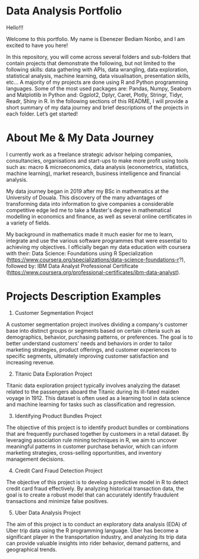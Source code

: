 # Data Analysis Portfolio

Hello!!!

Welcome to this portfolio. My name is Ebenezer Bediam Nonbo, and I am excited to have you here!

In this repository, you will come across several folders and sub-folders that contain projects that demonstrate the following, but not limited to the following skills: data gathering with APIs, data wrangling, data exploration, statistical analysis, machine learning, data visualisation, presentation skills, etc… A majority of my projects are done using R and Python programming languages. Some of the most used packages are: Pandas, Numpy, Seaborn and Matplotlib in Python and: Ggplot2, Dplyr, Caret, Plotly, Stringr, Tidyr, Readr, Shiny in R.
In the following sections of this README, I will provide a short summary of my data journey and brief descriptions of the projects in each folder. Let’s get started!

# About Me & My Data Journey

I currently work as a freelance strategic advisor helping companies, consultancies, organisations and start-ups to make more profit using tools such as: macro & microeconomics, data analysis (econometrics, statistics, machine learning), market research, business intelligence and financial analysis.

My data journey began in 2019 after my BSc in mathematics at the University of Douala. This discovery of the many advantages of transforming data into information to give companies a considerable competitive edge led me to take a Master's degree in mathematical modelling in economics and finance, as well as several online certificates in a variety of fields.

My background in mathematics made it much easier for me to learn, integrate and use the various software programmes that were essential to achieving my objectives. I officially began my data education with coursera with their: Data Science: Foundations using R Specialization (https://www.coursera.org/specializations/data-science-foundations-r?), followed by: IBM Data Analyst Professional Certificate (https://www.coursera.org/professional-certificates/ibm-data-analyst). 

# Projects Description Examples

1. Customer Segmentation Project

A customer segmentation project involves dividing a company's customer base into distinct groups or segments based on certain criteria such as demographics, behavior, purchasing patterns, or preferences. The goal is to better understand customers' needs and behaviors in order to tailor marketing strategies, product offerings, and customer experiences to specific segments, ultimately improving customer satisfaction and increasing revenue.

2. Titanic Data Exploration Project

Titanic data exploration project typically involves analyzing the dataset related to the passengers aboard the Titanic during its ill-fated maiden voyage in 1912. This dataset is often used as a learning tool in data science and machine learning for tasks such as classification and regression.

3. Identifying Product Bundles Project

The objective of this project is to identify product bundles or combinations that are frequently purchased together by customers in a retail dataset. By leveraging association rule mining techniques in R, we aim to uncover meaningful patterns in customer purchase behavior, which can inform marketing strategies, cross-selling opportunities, and inventory management decisions.

4. Credit Card Fraud Detection Project

The objective of this project is to develop a predictive model in R to detect credit card fraud effectively. By analyzing historical transaction data, the goal is to create a robust model that can accurately identify fraudulent transactions and minimize false positives.

5. Uber Data Analysis Project

The aim of this project is to conduct an exploratory data analysis (EDA) of Uber trip data using the R programming language. Uber has become a significant player in the transportation industry, and analyzing its trip data can provide valuable insights into rider behavior, demand patterns, and geographical trends.
